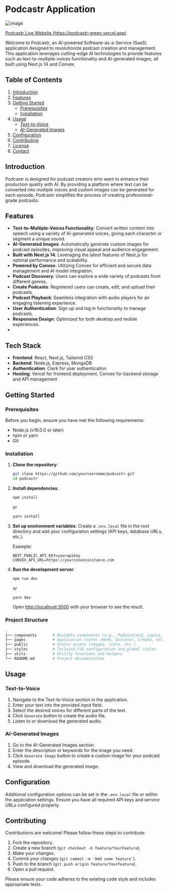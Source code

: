 # Podcastr Application

![image](https://github.com/muskanmi/podcastr/assets/54322853/4a135a93-80e1-4dfa-9ab4-c50b0f968ad3)

[Podcastr Live Website (https://podcastr-green.vercel.app)](https://podcastr-green.vercel.app/)

Welcome to Podcastr, an AI-powered Software-as-a-Service (SaaS) application designed to revolutionize podcast creation and management. This application leverages cutting-edge AI technologies to provide features such as text-to-multiple-voices functionality and AI-generated images, all built using Next.js 14 and Convex.

## Table of Contents

1. [Introduction](#introduction)
2. [Features](#features)
3. [Getting Started](#getting-started)
    - [Prerequisites](#prerequisites)
    - [Installation](#installation)
4. [Usage](#usage)
    - [Text-to-Voice](#text-to-voice)
    - [AI-Generated Images](#ai-generated-images)
5. [Configuration](#configuration)
6. [Contributing](#contributing)
7. [License](#license)
8. [Contact](#contact)

## Introduction

Podcastr is designed for podcast creators who want to enhance their production quality with AI. By providing a platform where text can be converted into multiple voices and custom images can be generated for each episode, Podcastr simplifies the process of creating professional-grade podcasts.

## Features

- **Text-to-Multiple-Voices Functionality**: Convert written content into speech using a variety of AI-generated voices, giving each character or segment a unique sound.
- **AI-Generated Images**: Automatically generate custom images for podcast episodes, improving visual appeal and audience engagement.
- **Built with Next.js 14**: Leveraging the latest features of Next.js for optimal performance and scalability.
- **Powered by Convex**: Utilizing Convex for efficient and secure data management and AI model integration.
- **Podcast Discovery**: Users can explore a wide variety of podcasts from different genres.
- **Create Podcasts**: Registered users can create, edit, and upload their podcasts.
- **Podcast Playback**: Seamless integration with audio players for an engaging listening experience.
- **User Authentication**: Sign up and log in functionality to manage podcasts.
- **Responsive Design**: Optimized for both desktop and mobile experiences.
- 
## Tech Stack

- **Frontend**: React, Next.js, Tailwind CSS
- **Backend**: Node.js, Express, MongoDB
- **Authentication**: Clerk for user authentication
- **Hosting**: Vercel for frontend deployment, Convex for backend storage and API management

## Getting Started

### Prerequisites

Before you begin, ensure you have met the following requirements:

- Node.js (v16.0.0 or later)
- npm or yarn
- Git

### Installation

1. **Clone the repository**:
    ```bash
    git clone https://github.com/yourusername/podcastr.git
    cd podcastr
    ```

2. **Install dependencies**:
    ```bash
    npm install
    ```
    or
    ```bash
    yarn install
    ```

3. **Set up environment variables**:
    Create a `.env.local` file in the root directory and add your configuration settings (API keys, database URLs, etc.).

    Example:
    ```env
    NEXT_PUBLIC_API_KEY=yourapikey
    CONVEX_API_URL=https://yourconvexinstance.com
    ```

4. **Run the development server**:
    ```bash
    npm run dev
    ```
    or
    ```bash
    yarn dev
    ```

    Open [http://localhost:3000](http://localhost:3000) with your browser to see the result.

### Project Structure

```bash
.
├── components       # Reusable components (e.g., PodcastCard, Layout, etc.)
├── pages            # Application routes (Home, Discover, Create, etc.)
├── public           # Static assets (images, icons, etc.)
├── styles           # Tailwind CSS configuration and global styles
├── utils            # Utility functions and helpers
└── README.md        # Project documentation
```

## Usage

### Text-to-Voice

1. Navigate to the Text-to-Voice section in the application.
2. Enter your text into the provided input field.
3. Select the desired voices for different parts of the text.
4. Click `Generate` button to create the audio file.
5. Listen to or download the generated audio.

### AI-Generated Images

1. Go to the AI-Generated Images section.
2. Enter the description or keywords for the image you need.
3. Click `Generate Image` button to create a custom image for your podcast episode.
4. View and download the generated image.

## Configuration

Additional configuration options can be set in the `.env.local` file or within the application settings. Ensure you have all required API keys and service URLs configured properly.

## Contributing

Contributions are welcome! Please follow these steps to contribute:

1. Fork the repository.
2. Create a new branch (`git checkout -b feature/YourFeature`).
3. Make your changes.
4. Commit your changes (`git commit -m 'Add some feature'`).
5. Push to the branch (`git push origin feature/YourFeature`).
6. Open a pull request.

Please ensure your code adheres to the existing code style and includes appropriate tests.
